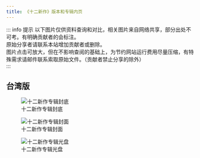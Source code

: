 ```yaml
---
title: 《十二新作》版本和专辑内页
---
```


::: info 提示
以下图片仅供资料查询和对比，相关图片来自网络共享，部分出处不可考。有明确贡献者的会标注。<br>
原始分享者请联系本站增加贡献者或删除。<br>
图片点击可放大，但在不影响查阅的基础上，为节约网站运行费用尽量压缩，有特殊需求请邮件联系索取原始文件。（贡献者禁止分享的除外）<br>
:::

## 台湾版
<!-- markdownlint-disable -->

<div class="image-scroll-container">
  <div class="image-scroll-wrapper">
    <div class="image-scroll-content">
        <figure>
            <img src="//public.jaychou.wiki/composition/cd/2012-十二新作[台湾]/back.jpg/yss+sy" alt="十二新作专辑封底" />
            <figcaption>十二新作专辑封底</figcaption>
        </figure>
        <figure>
            <img src="//public.jaychou.wiki/composition/cd/2012-十二新作[台湾]/cover.jpg/yss+sy" alt="十二新作专辑封面" />
            <figcaption>十二新作专辑封面</figcaption>
        </figure>
        <figure>
            <img src="//public.jaychou.wiki/composition/cd/2012-十二新作[台湾]/disc.jpg/yss+sy" alt="十二新作专辑光盘" />
            <figcaption>十二新作专辑光盘</figcaption>
        </figure>
    </div>
  </div>
</div>